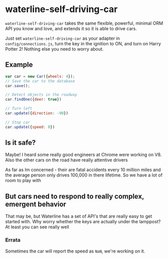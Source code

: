 # waterline-self-driving-car

`waterline-self-driving-car` takes the same flexible, powerful, minimal ORM API
you know and love, and extends it so it is able to drive cars.

Just set `waterline-self-driving-car` as your adapter in
`config/connections.js`, turn the key in the ignition to ON, and turn on Harry
Potter 2! Nothing else you need to worry about.

## Example

```javascript
var car = new Car({wheels: 4});
// Save the car to the database
car.save();

// Detect objects in the roadway
car.findOne({deer: true})

// Turn left
car.update({direction: -90})

// Stop car
car.update({speed: 0})
```

## Is it safe?

Maybe! I heard some really good engineers at Chrome were working on V8. Also
the other cars on the road have really attentive drivers

As far as Im concerned - their are fatal accidents every 10 million miles and
the average person only drives 100,000 in there lifetime. So we have a lot of
room to play with

## But cars need to respond to really complex, emergent behavior

That may be, but Waterline has a set of API's that are really easy to get
started with. Why worry whether the keys are actually under the lamppost? At
least you can see really well

### Errata

Sometimes the car will report the speed as `NaN`, we're working on it.
